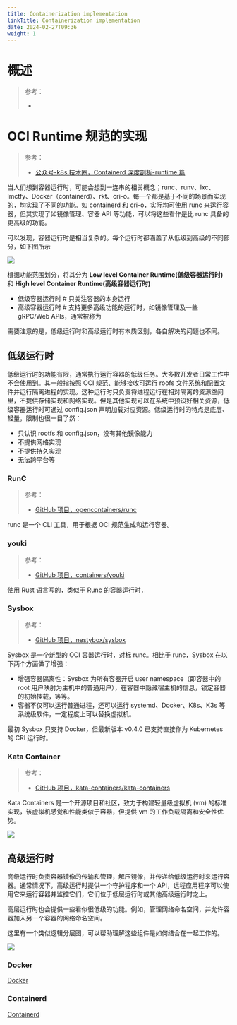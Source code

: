 ```yaml
---
title: Containerization implementation
linkTitle: Containerization implementation
date: 2024-02-27T09:36
weight: 1
---
```


# 概述

> 参考：
>
> -

# OCI Runtime 规范的实现

> 参考：
>
> - [公众号-k8s 技术圈，Containerd 深度剖析-runtime 篇](https://mp.weixin.qq.com/s/NPxLLhRkpNdTgVcKQSLcFA)

当人们想到容器运行时，可能会想到一连串的相关概念；runc、runv、lxc、lmctfy、Docker（containerd）、rkt、cri-o。每一个都是基于不同的场景而实现的，均实现了不同的功能。如 containerd 和 cri-o，实际均可使用 runc 来运行容器，但其实现了如镜像管理、容器 API 等功能，可以将这些看作是比 runc 具备的更高级的功能。

可以发现，容器运行时是相当复杂的。每个运行时都涵盖了从低级到高级的不同部分，如下图所示

![](https://notes-learning.oss-cn-beijing.aliyuncs.com/ctvy4o/1653965809357-01c7d7f1-81d0-49f1-beaa-15bd63e7acd6.png)

根据功能范围划分，将其分为 **Low level Container Runtime(低级容器运行时)** 和 **High level Container Runtime(高级容器运行时)**

- 低级容器运行时 # 只关注容器的本身运行
- 高级容器运行时 # 支持更多高级功能的运行时，如镜像管理及一些 gRPC/Web APIs，通常被称为

需要注意的是，低级运行时和高级运行时有本质区别，各自解决的问题也不同。

## 低级运行时

低级运行时的功能有限，通常执行运行容器的低级任务。大多数开发者日常工作中不会使用到。其一般指按照 OCI 规范、能够接收可运行 roofs 文件系统和配置文件并运行隔离进程的实现。这种运行时只负责将进程运行在相对隔离的资源空间里，不提供存储实现和网络实现。但是其他实现可以在系统中预设好相关资源，低级容器运行时可通过 config.json 声明加载对应资源。低级运行时的特点是底层、轻量，限制也很一目了然：

- 只认识 rootfs 和 config.json，没有其他镜像能力
- 不提供网络实现
- 不提供持久实现
- 无法跨平台等

### RunC

> 参考：
>
> - [GitHub 项目，opencontainers/runc](https://github.com/opencontainers/runc)

runc 是一个 CLI 工具，用于根据 OCI 规范生成和运行容器。

### youki

> 参考：
>
> - [GitHub 项目，containers/youki](https://github.com/containers/youki)

使用 Rust 语言写的，类似于 Runc 的容器运行时，

### Sysbox

> 参考：
>
> - [GitHub 项目，nestybox/sysbox](https://github.com/nestybox/sysbox)

Sysbox 是一个新型的 OCI 容器运行时，对标 runc。相比于 runc，Sysbox 在以下两个方面做了增强：

- 增强容器隔离性：Sysbox 为所有容器开启 user namespace（即容器中的 root 用户映射为主机中的普通用户），在容器中隐藏宿主机的信息，锁定容器的初始挂载，等等。
- 容器不仅可以运行普通进程，还可以运行 systemd、Docker、K8s、K3s 等系统级软件，一定程度上可以替换虚拟机。

最初 Sysbox 只支持 Docker，但最新版本 v0.4.0 已支持直接作为 Kubernetes 的 CRI 运行时。

### Kata Container

> 参考：
>
> - [GitHub 项目，kata-containers/kata-containers](https://github.com/kata-containers/kata-containers)

Kata Containers 是一个开源项目和社区，致力于构建轻量级虚拟机 (vm) 的标准实现，该虚拟机感觉和性能类似于容器，但提供 vm 的工作负载隔离和安全性优势。

![](https://notes-learning.oss-cn-beijing.aliyuncs.com/ctvy4o/1616122531941-6b13921a-78c5-45a1-9a38-6695b517bca8.png)

## 高级运行时

高级运行时负责容器镜像的传输和管理，解压镜像，并传递给低级运行时来运行容器。通常情况下，高级运行时提供一个守护程序和一个 API，远程应用程序可以使用它来运行容器并监控它们，它们位于低层运行时或其他高级运行时之上。

高层运行时也会提供一些看似很低级的功能。例如，管理网络命名空间，并允许容器加入另一个容器的网络命名空间。

这里有一个类似逻辑分层图，可以帮助理解这些组件是如何结合在一起工作的。

![](https://notes-learning.oss-cn-beijing.aliyuncs.com/ctvy4o/1653966607306-f97afdfd-66fd-4d4d-ab04-364b1b60f27e.png)

### Docker

[Docker](/docs/10.云原生/Containerization%20implementation/Docker/Docker.md)

### Containerd

[Containerd](/docs/10.云原生/Containerization%20implementation/Containerd/Containerd.md)
